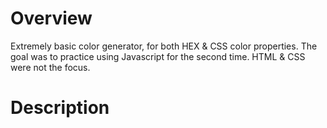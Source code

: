 # Overview
Extremely basic color generator, for both HEX &amp; CSS color properties. The goal was to practice using Javascript for the second time. HTML &amp; CSS were not the focus.

# Description
